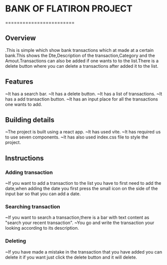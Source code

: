 # BANK OF FLATIRON PROJECT
========================

## Overview
 .This is simple which show bank transactions which at made at a certain bank.This shows the Dte,Description of the transaction,Category and the Amout.Transactions can also be added if one wants to to the list.There is a delete button where you can delete a transactions after added it to the list.

 ## Features
  ~It has a search bar.
  ~It has a delete button.
  ~It has a list of transactions.
  ~It has a add transaction button.
  ~It has an input place for all the transactions one wants to add.

  ## Building details
  ~The project is built using a react app.
  ~It has used vite.
  ~It has required us to use seven components.
  ~It has also used index.css file to style the project.
  
  ## Instructions 
   ### Adding transaction
  ~If you want to add a transaction to the list you have to first need to add the date,when adding the date you first press the small icon on the side of the input bar so that you can add a date.
  ### Searching transaction
  ~If you want to search a transaction,there is a bar with text content as "search your recent transaction".
  ~You go and write the transaction your looking according to its description.
  ### Deleting 
  ~If you have made a mistake in the transaction that you have added you can delete it if you want just click the delete button and it will delete.